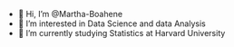 - 👋 Hi, I’m @Martha-Boahene
- 👀 I’m interested in Data Science and data Analysis
- 🌱 I’m currently studying Statistics at Harvard University
  

<!---
Martha-Boahene/Martha-Boahene is a ✨ special ✨ repository because its `README.md` (this file) appears on your GitHub profile.
You can click the Preview link to take a look at your changes.
--->
